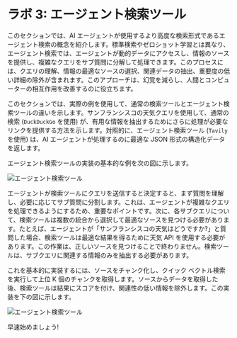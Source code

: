 # ラボ 3: エージェント検索ツール

このセクションでは、AI エージェントが使用するより高度な検索形式であるエージェント検索の概念を紹介します。標準検索やゼロショット学習とは異なり、エージェント検索では、エージェントが動的データにアクセスし、情報のソースを提供し、複雑なクエリをサブ質問に分解して処理できます。このプロセスには、クエリの理解、情報の最適なソースの選択、関連データの抽出、重要度の低い詳細の除外が含まれます。このアプローチは、幻覚を減らし、人間とコンピューターの相互作用を改善するのに役立ちます。

このセクションでは、実際の例を使用して、通常の検索ツールとエージェント検索ツールの違いを示します。サンフランシスコの天気クエリを使用して、通常の検索 (`DuckDuckGo` を使用) が、有用な情報を抽出するためにさらに処理が必要なリンクを提供する方法を示します。対照的に、エージェント検索ツール (`Tavily` を使用) は、AI エージェントが処理するのに最適な JSON 形式の構造化データを返します。

エージェント検索ツールの実装の基本的な例を次の図に示します。

![エージェント検索ツール](../assets/lab3_1.png)

エージェントが検索ツールにクエリを送信すると決定すると、まず質問を理解し、必要に応じてサブ質問に分割します。これは、エージェントが複雑なクエリを処理できるようにするため、重要なポイントです。次に、各サブクエリについて、検索ツールは複数の統合から選択して最適なソースを見つける必要があります。たとえば、エージェントが「サンフランシスコの天気はどうですか?」と質問した場合、検索ツールは最適な結果を得るために天気 API を使用する必要があります。この作業は、正しいソースを見つけることで終わりません。検索ツールは、サブクエリに関連する情報のみを抽出する必要があります。

これを基本的に実装するには、ソースをチャンク化し、クイック ベクトル検索を実行して上位 K 個のチャンクを取得します。ソースからデータを取得した後、検索ツールは結果にスコアを付け、関連性の低い情報を除外します。この実装を下の図に示します。

![エージェント検索ツール](../assets/lab3_2.png)

早速始めましょう!